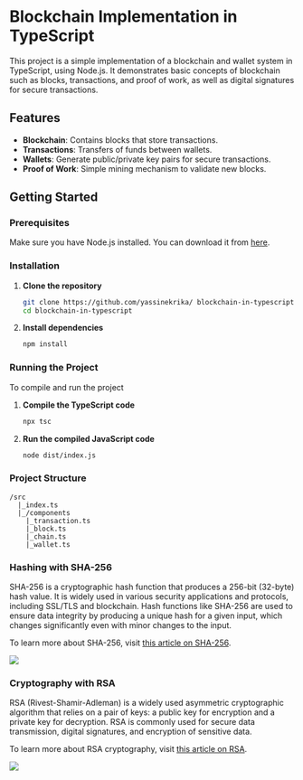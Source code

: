 # Blockchain Implementation in TypeScript

This project is a simple implementation of a blockchain and wallet system in TypeScript, using Node.js. It demonstrates basic concepts of blockchain such as blocks, transactions, and proof of work, as well as digital signatures for secure transactions.

## Features

- **Blockchain**: Contains blocks that store transactions.
- **Transactions**: Transfers of funds between wallets.
- **Wallets**: Generate public/private key pairs for secure transactions.
- **Proof of Work**: Simple mining mechanism to validate new blocks.

## Getting Started

### Prerequisites

Make sure you have Node.js installed. You can download it from [here](https://nodejs.org/).

### Installation

1. **Clone the repository**

   ```bash
   git clone https://github.com/yassinekrika/ blockchain-in-typescript.git
   cd blockchain-in-typescript
   ````

2. **Install dependencies**

   ```bash
   npm install
   ```


### Running the Project
To compile and run the project
1. **Compile the TypeScript code**

   ```bash
   npx tsc
   ```

2. **Run the compiled JavaScript code**

   ```bash
   node dist/index.js
   ```

### Project Structure
```
/src
  |_index.ts
  |_/components
    |_transaction.ts
    |_block.ts
    |_chain.ts
    |_wallet.ts
```

### Hashing with SHA-256

SHA-256 is a cryptographic hash function that produces a 256-bit (32-byte) hash value. It is widely used in various security applications and protocols, including SSL/TLS and blockchain. Hash functions like SHA-256 are used to ensure data integrity by producing a unique hash for a given input, which changes significantly even with minor changes to the input.

To learn more about SHA-256, visit [this article on SHA-256](https://en.wikipedia.org/wiki/SHA-2).

<img src="https://upload.wikimedia.org/wikipedia/commons/thumb/7/7d/SHA-2.svg/1280px-SHA-2.svg.png">

### Cryptography with RSA

RSA (Rivest-Shamir-Adleman) is a widely used asymmetric cryptographic algorithm that relies on a pair of keys: a public key for encryption and a private key for decryption. RSA is commonly used for secure data transmission, digital signatures, and encryption of sensitive data.

To learn more about RSA cryptography, visit [this article on RSA](https://en.wikipedia.org/wiki/RSA_(cryptosystem)).

<img src="https://www.twilio.com/content/dam/twilio-com/global/en/blog/legacy/2018/what-is-public-key-cryptography/19DfiKodi3T25Xz7g9EDTyvF9di2SzvJo6JebRJaCN-1P_c1fMqGtrAyZzxGGucG0bcmR8UwNes-gS.png">
